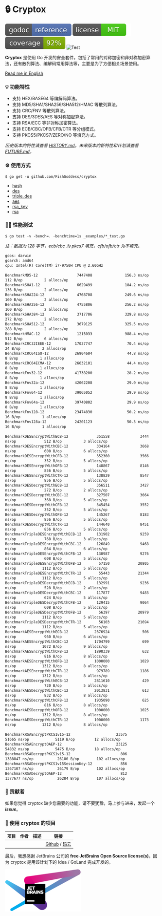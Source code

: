 # 🔒 Cryptox

[![Go Doc](_icons/godoc.svg)](https://pkg.go.dev/github.com/FishGoddess/cryptox)
[![License](_icons/license.svg)](https://opensource.org/licenses/MIT)
[![Coverage](_icons/coverage.svg)](_icons/coverage.svg)
![Test](https://github.com/FishGoddess/cryptox/actions/workflows/test.yml/badge.svg)

**Cryptox** 是使用 Go 开发的安全套件，包括了常用的对称加密和非对称加密算法，还有散列算法、编解码常用算法等，主要是为了方便相关场景使用。

[Read me in English](./README.en.md)

### 💡 功能特性

* 支持 HEX/BASE64 等编解码算法。
* 支持 MD5/SHA1/SHA256/SHA512/HMAC 等散列算法。
* 支持 CRC/FNV 等散列算法。
* 支持 DES/3DES/AES 等对称加密算法。
* 支持 RSA/ECC 等非对称加密算法。
* 支持 ECB/CBC/OFB/CFB/CTR 等分组模式。
* 支持 PKCS5/PKCS7/ZERO/NO 等填充方式。

_历史版本的特性请查看 [HISTORY.md](./HISTORY.md)。未来版本的新特性和计划请查看 [FUTURE.md](./FUTURE.md)。_

### ⚙ 使用方式

```shell
$ go get -u github.com/FishGoddess/cryptox
```

* [hash](_examples/hash.go)
* [des](_examples/des.go)
* [triple_des](_examples/triple_des.go)
* [aes](_examples/aes.go)
* [rsa_key](_examples/rsa_key.go)
* [rsa](_examples/rsa.go)

### 🚴🏻 性能测试

```shell
$ go test -v -bench=. -benchtime=1s _examples/*_test.go
```

_注：数据为 128 字节，ecb/cbc 为 pkcs7 填充，cfb/ofb/ctr 为不填充。_

```
goos: darwin
goarch: amd64
cpu: Intel(R) Core(TM) i7-9750H CPU @ 2.60GHz

BenchmarkMD5-12                  7447408               156.3 ns/op           112 B/op          2 allocs/op
BenchmarkSHA1-12                 6629499               184.2 ns/op           136 B/op          2 allocs/op
BenchmarkSHA224-12               4768708               249.6 ns/op           160 B/op          2 allocs/op
BenchmarkSHA256-12               4755806               256.2 ns/op           160 B/op          2 allocs/op
BenchmarkSHA384-12               3717706               329.8 ns/op           272 B/op          2 allocs/op
BenchmarkSHA512-12               3679125               325.5 ns/op           288 B/op          2 allocs/op
BenchmarkHMAC-12                 1215033               988.4 ns/op           512 B/op          6 allocs/op
BenchmarkCRC32IEEE-12           17037747                70.4 ns/op            24 B/op          2 allocs/op
BenchmarkCRC64ISO-12            26904604                44.8 ns/op             8 B/op          1 allocs/op
BenchmarkCRC64ECMA-12           26632101                44.4 ns/op             8 B/op          1 allocs/op
BenchmarkFnv32-12               41738200                28.2 ns/op             8 B/op          1 allocs/op
BenchmarkFnv32a-12              42062208                29.0 ns/op             8 B/op          1 allocs/op
BenchmarkFnv64-12               39065052                29.9 ns/op             8 B/op          1 allocs/op
BenchmarkFnv64a-12              39740802                29.9 ns/op             8 B/op          1 allocs/op
BenchmarkFnv128-12              23474830                50.2 ns/op            16 B/op          1 allocs/op
BenchmarkFnv128a-12             24201123                50.3 ns/op            16 B/op          1 allocs/op

BenchmarkDESEncryptWithECB-12             351558              3444 ns/op             512 B/op          3 allocs/op
BenchmarkDESEncryptWithCBC-12             334164              3668 ns/op             608 B/op          6 allocs/op
BenchmarkDESEncryptWithCFB-12             352360              3566 ns/op             352 B/op          5 allocs/op
BenchmarkDESEncryptWithOFB-12             148867              8146 ns/op             856 B/op          5 allocs/op
BenchmarkDESEncryptWithCTR-12             138829              8547 ns/op             856 B/op          5 allocs/op
BenchmarkDESDecryptWithECB-12             356511              3427 ns/op             272 B/op          2 allocs/op
BenchmarkDESDecryptWithCBC-12             327507              3664 ns/op             368 B/op          5 allocs/op
BenchmarkDESDecryptWithCFB-12             345454              3552 ns/op             352 B/op          5 allocs/op
BenchmarkDESDecryptWithOFB-12             145267              8183 ns/op             856 B/op          5 allocs/op
BenchmarkDESDecryptWithCTR-12             144640              8451 ns/op             856 B/op          5 allocs/op
BenchmarkTripleDESEncryptWithECB-12       131902              9259 ns/op             768 B/op          3 allocs/op
BenchmarkTripleDESEncryptWithCBC-12       126849              9468 ns/op             864 B/op          6 allocs/op
BenchmarkTripleDESEncryptWithCFB-12       130987              9276 ns/op             608 B/op          5 allocs/op
BenchmarkTripleDESEncryptWithOFB-12        57150             20805 ns/op            1112 B/op          5 allocs/op
BenchmarkTripleDESEncryptWithCTR-12        55443             21344 ns/op            1112 B/op          5 allocs/op
BenchmarkTripleDESDecryptWithECB-12       132991              9236 ns/op             528 B/op          2 allocs/op
BenchmarkTripleDESDecryptWithCBC-12       117877              9483 ns/op             624 B/op          5 allocs/op
BenchmarkTripleDESDecryptWithCFB-12       129415              9064 ns/op             608 B/op          5 allocs/op
BenchmarkTripleDESDecryptWithOFB-12        56397             20979 ns/op            1112 B/op          5 allocs/op
BenchmarkTripleDESDecryptWithCTR-12        56103             21694 ns/op            1112 B/op          5 allocs/op
BenchmarkAESEncryptWithECB-12            2376924               506 ns/op             960 B/op          6 allocs/op
BenchmarkAESEncryptWithCBC-12            1704799               699 ns/op            1072 B/op          9 allocs/op
BenchmarkAESEncryptWithCFB-12            1890339               632 ns/op             816 B/op          8 allocs/op
BenchmarkAESEncryptWithOFB-12            1000000              1029 ns/op            1312 B/op          8 allocs/op
BenchmarkAESEncryptWithCTR-12             979789              1186 ns/op            1312 B/op          8 allocs/op
BenchmarkAESDecryptWithECB-12            2811610               429 ns/op             720 B/op          5 allocs/op
BenchmarkAESDecryptWithCBC-12            2013831               613 ns/op             832 B/op          8 allocs/op
BenchmarkAESDecryptWithCFB-12            1935090               625 ns/op             816 B/op          8 allocs/op
BenchmarkAESDecryptWithOFB-12            1000000              1025 ns/op            1312 B/op          8 allocs/op
BenchmarkAESDecryptWithCTR-12            1000000              1173 ns/op            1312 B/op          8 allocs/op

BenchmarkRSAEncryptPKCS1v15-12                     23575             51665 ns/op            5119 B/op         12 allocs/op
BenchmarkRSAEncryptOAEP-12                         23125             54832 ns/op            5475 B/op         18 allocs/op
BenchmarkRSADecryptPKCS1v15-12                       806           1388847 ns/op           26180 B/op        102 allocs/op
BenchmarkRSADecryptPKCS1v15SessionKey-12             856           1367107 ns/op           26179 B/op        102 allocs/op
BenchmarkRSADecryptOAEP-12                           812           1377677 ns/op           26284 B/op        107 allocs/op
```

### 🎨 贡献者

如果您觉得 cryptox 缺少您需要的功能，请不要犹豫，马上参与进来，发起一个 _**issue**_。

### 💪 使用 cryptox 的项目

| 项目 | 作者 | 描述 | 链接                  |
|----|----|----|---------------------|
|    |    |    | [Github]() / [码云]() |

最后，我想感谢 JetBrains 公司的 **free JetBrains Open Source license(s)**，因为 cryptox 是用该计划下的 Idea / GoLand
完成开发的。

<a href="https://www.jetbrains.com/?from=cryptox" target="_blank"><img src="./_icons/jetbrains.png" width="250"/></a>